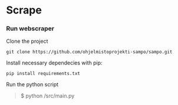 # Scrape
### Run webscraper
Clone the project

`git clone https://github.com/ohjelmistoprojekti-sampo/sampo.git`

Install necessary dependecies with pip:

`pip install requirements.txt`
  
Run the python script
  > $ python /src/main.py
